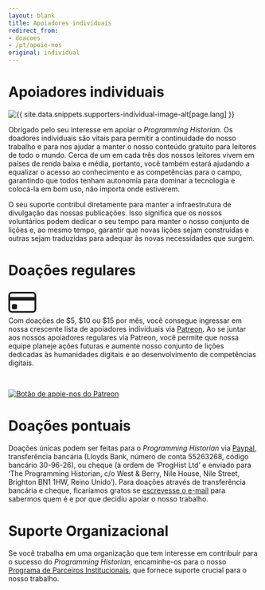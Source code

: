 ```yaml
---
layout: blank
title: Apoiadores individuais
redirect_from:
- doacoes
- /pt/apoie-nos
original: individual
---
```


# Apoiadores individuais

<img src="{{site.baseurl}}/images/supporters-individual.png" class="garnish rounded float-left" alt="{{ site.data.snippets.supporters-individual-image-alt[page.lang] }}"/>

Obrigado pelo seu interesse em apoiar o _Programming Historian_. Os doadores individuais são vitais para permitir a continuidade do nosso trabalho e para nos ajudar a manter o nosso conteúdo gratuito para leitores de todo o mundo. Cerca de um em cada três dos nossos leitores vivem em países de renda baixa e média, portanto, você também estará ajudando a equalizar o acesso ao conhecimento e as competências para o campo, garantindo que todos tenham autonomia para dominar a tecnologia e colocá-la em bom uso, não importa onde estiverem.

O seu suporte contribui diretamente para manter a infraestrutura de divulgação das nossas publicações. Isso significa que os nossos voluntários podem dedicar o seu tempo para manter o nosso conjunto de lições e, ao mesmo tempo, garantir que novas lições sejam construídas e outras sejam traduzidas para adequar às novas necessidades que surgem.

# Doações regulares

<div class="alert alert-info">
<div class="float-left">
	<svg width="4em" height="4em" viewBox="0 0 16 16" class="bi bi-credit-card" fill="currentColor" xmlns="http://www.w3.org/2000/svg">
  <path fill-rule="evenodd" d="M0 4a2 2 0 0 1 2-2h12a2 2 0 0 1 2 2v8a2 2 0 0 1-2 2H2a2 2 0 0 1-2-2V4zm2-1a1 1 0 0 0-1 1v1h14V4a1 1 0 0 0-1-1H2zm13 4H1v5a1 1 0 0 0 1 1h12a1 1 0 0 0 1-1V7z"/>
  <path d="M2 10a1 1 0 0 1 1-1h1a1 1 0 0 1 1 1v1a1 1 0 0 1-1 1H3a1 1 0 0 1-1-1v-1z"/>
</svg>
</div>
Com doações de $5, $10 ou $15 por mês, você consegue ingressar em nossa crescente lista de apoiadores individuais via <a href="https://www.patreon.com/join/theprogramminghistorian">Patreon</a>. Ao se juntar aos nossos apoiadores regulares via Patreon, você permite que nossa equipe planeje ações futuras e aumente nosso conjunto de lições dedicadas às humanidades digitais e ao desenvolvimento de competências digitais.

<p>&nbsp;</p>
<p><a href="https://www.patreon.com/theprogramminghistorian"><img src="{{site.baseurl}}/images/patreonbutton.png" alt="Botão de apoie-nos do Patreon" class="mx-auto d-block" /></a></p>
	
</div>

# Doações pontuais

Doações únicas podem ser feitas para o _Programming Historian_ via [Paypal](https://www.paypal.com/cgi-bin/webscr?cmd=_s-xclick&hosted_button_id=7BGHUZRVS4LYL&source=url), transferência bancária (Lloyds Bank, número de conta 55263268, código bancário 30-96-26), ou cheque (à ordem de ‘ProgHist Ltd’ e enviado para ‘The Programming Historian, c/o West & Berry, Nile House, Nile Street, Brighton BN1 1HW, Reino Unido’). Para doações através de transferência bancária e cheque, ficaríamos gratos se [escrevesse o e-mail](mailto:admin@programminghistorian.org) para sabermos quem é e por que decidiu apoiar o nosso trabalho.

# Suporte Organizacional

Se você trabalha em uma organização que tem interesse em contribuir para o sucesso do _Programming Historian_, encaminhe-os para o nosso [Programa de Parceiros Institucionais](/pt/ppi), que fornece suporte crucial para o nosso trabalho.
